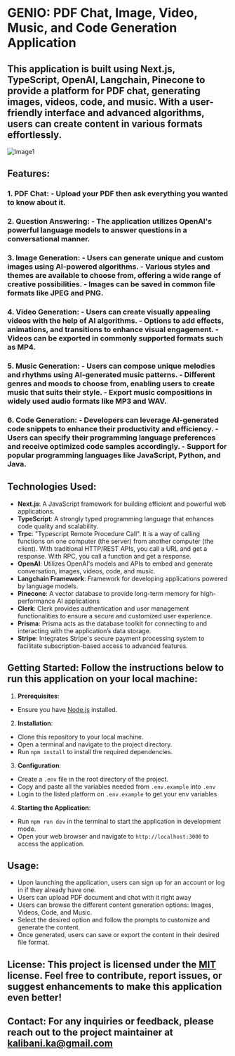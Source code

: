 # GENIO: PDF Chat, Image, Video, Music, and Code Generation Application

## This application is built using Next.js, TypeScript, OpenAI, Langchain, Pinecone to provide a platform for PDF chat, generating images, videos, code, and music. With a user-friendly interface and advanced algorithms, users can create content in various formats effortlessly.

![Image1](https://github.com/kalibani/Genio/blob/main/public/Screenshot-project.png)

## Features:

### 1. PDF Chat: - Upload your PDF then ask everything you wanted to know about it.

### 2. Question Answering: - The application utilizes OpenAI's powerful language models to answer questions in a conversational manner.

### 3. Image Generation: - Users can generate unique and custom images using AI-powered algorithms. - Various styles and themes are available to choose from, offering a wide range of creative possibilities. - Images can be saved in common file formats like JPEG and PNG.

### 4. Video Generation: - Users can create visually appealing videos with the help of AI algorithms. - Options to add effects, animations, and transitions to enhance visual engagement. - Videos can be exported in commonly supported formats such as MP4.

### 5. Music Generation: - Users can compose unique melodies and rhythms using AI-generated music patterns. - Different genres and moods to choose from, enabling users to create music that suits their style. - Export music compositions in widely used audio formats like MP3 and WAV.

### 6. Code Generation: - Developers can leverage AI-generated code snippets to enhance their productivity and efficiency. - Users can specify their programming language preferences and receive optimized code samples accordingly. - Support for popular programming languages like JavaScript, Python, and Java.

## Technologies Used:

- **Next.js**: A JavaScript framework for building efficient and powerful web applications.
- **TypeScript**: A strongly typed programming language that enhances code quality and scalability.
- **Trpc**: "Typescript Remote Procedure Call". It is a way of calling functions on one computer (the server) from another computer (the client). With traditional HTTP/REST APIs, you call a URL and get a response. With RPC, you call a function and get a response.
- **OpenAI**: Utilizes OpenAI's models and APIs to embed and generate conversation, images, videos, code, and music.
- **Langchain Framework**: Framework for developing applications powered by language models.
- **Pinecone**: A vector database to provide long-term memory for high-performance AI applications
- **Clerk**: Clerk provides authentication and user management functionalities to ensure a secure and customized user experience.
- **Prisma**: Prisma acts as the database toolkit for connecting to and interacting with the application’s data storage.
- **Stripe**: Integrates Stripe's secure payment processing system to facilitate subscription-based access to advanced features.

## Getting Started: Follow the instructions below to run this application on your local machine:

1. **Prerequisites**:

- Ensure you have [Node.js](https://nodejs.org) installed.

2. **Installation**:

- Clone this repository to your local machine.
- Open a terminal and navigate to the project directory.
- Run `npm install` to install the required dependencies.

3. **Configuration**:

- Create a `.env` file in the root directory of the project.
- Copy and paste all the variables needed from `.env.example` into `.env`
- Login to the listed platform on `.env.example` to get your env variables

4. **Starting the Application**:

- Run `npm run dev` in the terminal to start the application in development mode.
- Open your web browser and navigate to `http://localhost:3000` to access the application.

## Usage:

- Upon launching the application, users can sign up for an account or log in if they already have one.
- Users can upload PDF document and chat with it right away
- Users can browse the different content generation options: Images, Videos, Code, and Music.
- Select the desired option and follow the prompts to customize and generate the content.
- Once generated, users can save or export the content in their desired file format.

## License: This project is licensed under the [MIT](LICENSE) license. Feel free to contribute, report issues, or suggest enhancements to make this application even better!

## Contact: For any inquiries or feedback, please reach out to the project maintainer at [kalibani.ka@gmail.com](maito:kalibani.ka@gmail.com)
